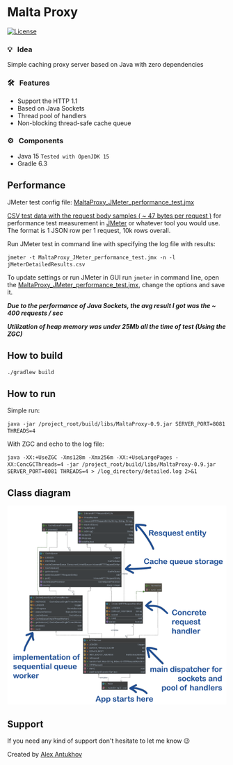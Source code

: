 # Malta Proxy

[![License](https://img.shields.io/badge/License-Apache%202.0-blue.svg)](https://opensource.org/licenses/Apache-2.0)

### :bulb: &nbsp; Idea

Simple caching proxy server based on Java with zero dependencies

### :hammer_and_wrench: &nbsp; Features

- Support the HTTP 1.1
- Based on Java Sockets
- Thread pool of handlers
- Non-blocking thread-safe cache queue

### :gear: &nbsp; Components
* Java 15 `Tested with OpenJDK 15`
* Gradle 6.3

## Performance 

JMeter test config file: [MaltaProxy_JMeter_performance_test.jmx](MaltaProxy_JMeter_performance_test.jmx)

[CSV test data with the request body samples ( ~ 47 bytes per request )](MaltaProxyCannedJsonDeviceData10k.csv)
 for performance test measurement in [JMeter](https://jmeter.apache.org/) or whatever tool you would use.
The format is 1 JSON row per 1 request, 10k rows overall.
  
Run JMeter test in command line with specifying the log file with results:   
```
jmeter -t MaltaProxy_JMeter_performance_test.jmx -n -l jMeterDetailedResults.csv
```  
  
To update settings or run JMeter in GUI run `jmeter` in command line, open the [MaltaProxy_JMeter_performance_test.jmx](MaltaProxy_JMeter_performance_test.jmx), change the options and save it.
  
***Due to the performance of Java Sockets, the avg result I got was the ~ 400 requests / sec*** 

***Utilization of heap memory was under 25Mb all the time of test (Using the ZGC)***
  
## How to build

```
./gradlew build
```
  
## How to run

Simple run:

```
java -jar /project_root/build/libs/MaltaProxy-0.9.jar SERVER_PORT=8081 THREADS=4 
```

With ZGC and echo to the log file:
  
```
java -XX:+UseZGC -Xms128m -Xmx256m -XX:+UseLargePages -XX:ConcGCThreads=4 -jar /project_root/build/libs/MaltaProxy-0.9.jar SERVER_PORT=8081 THREADS=4 > /log_directory/detailed.log 2>&1
```
  
## Class diagram

<img src="MaltaProxyDiagram.png">

## Support

If you need any kind of support don't hesitate to let me know :wink:
  
Created by [Alex Antukhov](https://www.linkedin.com/in/antukhov/) 
